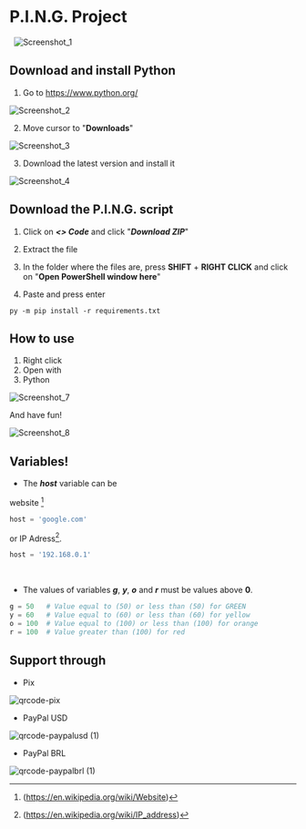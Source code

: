 # P.I.N.G. Project
 
![Screenshot_1](https://user-images.githubusercontent.com/104078248/209587534-10458fdb-34a8-4c79-b426-dbdd902d0154.png)
 
## Download and install Python 

1. Go to https://www.python.org/ 

![Screenshot_2](https://user-images.githubusercontent.com/104078248/209588133-3404e1cb-b7f1-4a08-8f15-5c48803ce29a.png)

2. Move cursor to "**Downloads**"

![Screenshot_3](https://user-images.githubusercontent.com/104078248/209588233-8a436eb1-867f-404a-91f4-adc0e5acaa31.png)

3. Download the latest version and install it

![Screenshot_4](https://user-images.githubusercontent.com/104078248/209588235-b87fad6d-37b0-4f3a-b1b2-297a8f004cd1.png)

## Download the P.I.N.G. script

1. Click on ***<> Code*** and click "***Download ZIP***"

2. Extract the file 

3. In the folder where the files are, press **SHIFT** + **RIGHT CLICK** and click on "**Open PowerShell window here**"

4. Paste and press enter

```shell
py -m pip install -r requirements.txt
```

## How to use

1. Right click
2. Open with
3. Python

![Screenshot_7](https://user-images.githubusercontent.com/104078248/209588441-297805c0-4c1e-4cf7-b30c-4c9d65226816.png)

And have fun!

![Screenshot_8](https://user-images.githubusercontent.com/104078248/209588538-ccf231fd-1774-4421-9eac-e128a03f7104.png)

## Variables!

 - The ***host*** variable can be
 
website [^1]
```python
host = 'google.com'
```
or IP Adress[^2].
```python
host = '192.168.0.1'
```
 
 - The values of variables ***g***, ***y***, ***o*** and ***r*** must be values above **0**.
 
```python
g = 50   # Value equal to (50) or less than (50) for GREEN
y = 60   # Value equal to (60) or less than (60) for yellow
o = 100  # Value equal to (100) or less than (100) for orange
r = 100  # Value greater than (100) for red
```

[^1]: (https://en.wikipedia.org/wiki/Website)
[^2]: (https://en.wikipedia.org/wiki/IP_address)

## Support through


 * Pix

  ![qrcode-pix](https://user-images.githubusercontent.com/104078248/209589139-08adb33c-9ce5-4dc0-a15d-4aa6fdd9c0ad.png)

 * PayPal USD 
 
  ![qrcode-paypalusd (1)](https://user-images.githubusercontent.com/104078248/209590580-1cb822d8-313e-4124-9953-2e66bc57ced6.png)
 
 * PayPal BRL
 
  ![qrcode-paypalbrl (1)](https://user-images.githubusercontent.com/104078248/209726203-6c0a8156-9c74-445f-9521-02b2ccbd7d90.png) 
